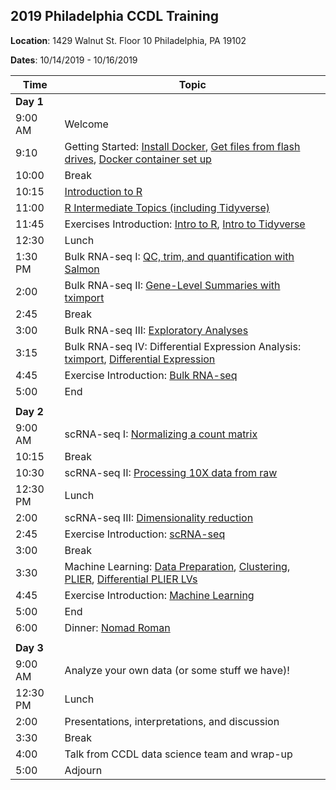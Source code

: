 ## 2019 Philadelphia CCDL Training

**Location**: 1429 Walnut St. Floor 10 Philadelphia, PA 19102

**Dates**: 10/14/2019 - 10/16/2019

| Time        | Topic                                          |
|-------------|------------------------------------------------|
| **Day 1**   |                                                |
| 9:00 AM     | Welcome                                        |
| 9:10        | Getting Started: [Install Docker](https://github.com/AlexsLemonade/training-modules/blob/master/docker-install/README.md), [Get files from flash drives](flashdrive-instructions.md), [Docker container set up](docker-load.md) |
| 10:00       | Break                                            |
| 10:15       | [Introduction to R](https://alexslemonade.github.io/training-modules/intro-to-R-tidyverse/01-intro_to_r.nb.html)                                |
| 11:00       | [R Intermediate Topics (including Tidyverse)](https://alexslemonade.github.io/training-modules/intro-to-R-tidyverse/02-intro_to_tidyverse.nb.html)      |
| 11:45       | Exercises Introduction: [Intro to R](https://github.com/AlexsLemonade/training-modules/blob/master/intro-to-R-tidyverse/03-intro_to_r_exercise.Rmd), [Intro to Tidyverse](https://github.com/AlexsLemonade/training-modules/blob/master/intro-to-R-tidyverse/04-intro_to_tidyverse_exercise.Rmd)      |
| 12:30       | Lunch                                          |
| 1:30 PM     | Bulk RNA-seq I: [QC, trim, and quantification with Salmon](https://github.com/AlexsLemonade/training-modules/blob/master/RNA-seq/01-qc_trim_quant.md)            |
| 2:00        | Bulk RNA-seq II: [Gene-Level Summaries with tximport](https://alexslemonade.github.io/training-modules/RNA-seq/02-gastric_cancer_tximport.nb.html) |
| 2:45        | Break                                          |
| 3:00        | Bulk RNA-seq III: [Exploratory Analyses](https://alexslemonade.github.io/training-modules/RNA-seq/03-gastric_cancer_exploratory.nb.html) |
| 3:15        | Bulk RNA-seq IV: Differential Expression Analysis: [tximport](https://github.com/AlexsLemonade/training-modules/blob/master/RNA-seq/04-nb_cell_line_tximport.md), [Differential Expression](https://alexslemonade.github.io/training-modules/RNA-seq/05-nb_cell_line_DESeq2.nb.html)               |
| 4:45        | Exercise Introduction: [Bulk RNA-seq](https://github.com/AlexsLemonade/training-modules/blob/master/RNA-seq/06-bulk_rnaseq_exercise.Rmd)                                              |
| 5:00        | End                                            |
|             |                                                |
| **Day 2**   |                                                |
| 9:00 AM     | scRNA-seq I: [Normalizing a count matrix](https://alexslemonade.github.io/training-modules/scRNA-seq/01-normalizing_scRNA-seq.nb.html)             |
| 10:15       | Break                                          |
| 10:30       | scRNA-seq II: [Processing 10X data from raw](https://github.com/AlexsLemonade/training-modules/blob/master/scRNA-seq/02-tag-based_pre-processing_scRNA-seq.md)                 |
| 12:30 PM    | Lunch                                          |
| 2:00        | scRNA-seq III: [Dimensionality reduction](https://alexslemonade.github.io/training-modules/scRNA-seq/03-dimension_reduction_scRNA-seq.nb.html)                                  |
| 2:45        | Exercise Introduction: [scRNA-seq](https://github.com/AlexsLemonade/training-modules/blob/master/scRNA-seq/04-scrnaseq_exercise.Rmd)                                              |
| 3:00        | Break                                          |
| 3:30        | Machine Learning: [Data Preparation](https://alexslemonade.github.io/training-modules/machine-learning/01-medulloblastoma_data_prep.nb.html), [Clustering](https://alexslemonade.github.io/training-modules/machine-learning/02-medulloblastoma_clustering.nb.html), [PLIER](https://alexslemonade.github.io/training-modules/machine-learning/03-medulloblastoma_PLIER.nb.html), [Differential PLIER LVs](https://alexslemonade.github.io/training-modules/machine-learning/04-medulloblastoma_LV_differences.nb.html)  
| 4:45        | Exercise Introduction: [Machine Learning](https://github.com/AlexsLemonade/training-modules/blob/master/machine-learning/05-machine_learning_exercise.Rmd)                                            |
| 5:00        | End                                           |
| 6:00        | Dinner: [Nomad Roman](http://www.nomadpizzaco.com/nomad-roman.html)        |
|             |                                                |
| **Day 3**   |                                                |
| 9:00 AM     | Analyze your own data (or some stuff we have)!                         |
| 12:30 PM    | Lunch                                          |
| 2:00        | Presentations, interpretations, and discussion |
| 3:30        | Break                                          |
| 4:00        | Talk from CCDL data science team and wrap-up   |
| 5:00        | Adjourn                                        |

